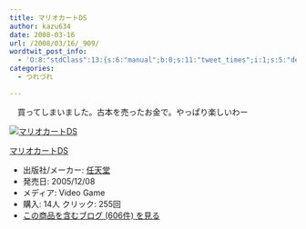 ```yaml
---
title: マリオカートDS
author: kazu634
date: 2008-03-16
url: /2008/03/16/_909/
wordtwit_post_info:
  - 'O:8:"stdClass":13:{s:6:"manual";b:0;s:11:"tweet_times";i:1;s:5:"delay";i:0;s:7:"enabled";i:1;s:10:"separation";s:2:"60";s:7:"version";s:3:"3.7";s:14:"tweet_template";b:0;s:6:"status";i:2;s:6:"result";a:0:{}s:13:"tweet_counter";i:2;s:13:"tweet_log_ids";a:1:{i:0;i:3833;}s:9:"hash_tags";a:0:{}s:8:"accounts";a:1:{i:0;s:7:"kazu634";}}'
categories:
  - つれづれ

---
```

<div class="section">
<p>
    　買ってしまいました。古本を売ったお金で。やっぱり楽しいわー
</p>
  
<div class="hatena-asin-detail">
<a href="http://www.amazon.co.jp/dp/B0002FQD7M/?tag=hatena_st1-22&ascsubtag=d-7ibv" onclick="__gaTracker('send', 'event', 'outbound-article', 'http://www.amazon.co.jp/dp/B0002FQD7M/?tag=hatena_st1-22&ascsubtag=d-7ibv', '');"><img src="https://images-na.ssl-images-amazon.com/images/I/51WFKX9NM8L._SL160_.jpg" class="hatena-asin-detail-image" alt="マリオカートDS" title="マリオカートDS" /></a></p> 
    
<div class="hatena-asin-detail-info">
<p class="hatena-asin-detail-title">
<a href="http://www.amazon.co.jp/dp/B0002FQD7M/?tag=hatena_st1-22&ascsubtag=d-7ibv" onclick="__gaTracker('send', 'event', 'outbound-article', 'http://www.amazon.co.jp/dp/B0002FQD7M/?tag=hatena_st1-22&ascsubtag=d-7ibv', 'マリオカートDS');">マリオカートDS</a>
</p>
      
<ul>
<li>
<span class="hatena-asin-detail-label">出版社/メーカー:</span> <a href="http://d.hatena.ne.jp/keyword/%C7%A4%C5%B7%C6%B2" onclick="__gaTracker('send', 'event', 'outbound-article', 'http://d.hatena.ne.jp/keyword/%C7%A4%C5%B7%C6%B2', '任天堂');" class="keyword">任天堂</a>
</li>
<li>
<span class="hatena-asin-detail-label">発売日:</span> 2005/12/08
</li>
<li>
<span class="hatena-asin-detail-label">メディア:</span> Video Game
</li>
<li>
<span class="hatena-asin-detail-label">購入</span>: 14人 <span class="hatena-asin-detail-label">クリック</span>: 255回
</li>
<li>
<a href="http://d.hatena.ne.jp/asin/B0002FQD7M" onclick="__gaTracker('send', 'event', 'outbound-article', 'http://d.hatena.ne.jp/asin/B0002FQD7M', 'この商品を含むブログ (606件) を見る');" target="_blank">この商品を含むブログ (606件) を見る</a>
</li>
</ul>
</div>
    
<div class="hatena-asin-detail-foot">
</div>
</div>
</div>
